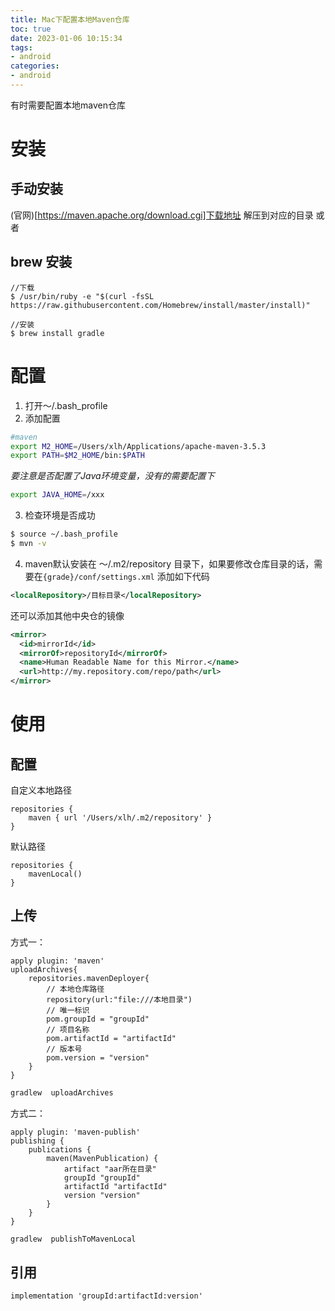 ```yaml
---
title: Mac下配置本地Maven仓库
toc: true
date: 2023-01-06 10:15:34
tags:
- android
categories:
- android
---
```

有时需要配置本地maven仓库
<!---more-->
# 安装
## 手动安装
(官网)[https://maven.apache.org/download.cgi]下载地址 解压到对应的目录
或者

## brew 安装
```
//下载
$ /usr/bin/ruby -e "$(curl -fsSL https://raw.githubusercontent.com/Homebrew/install/master/install)"

//安装
$ brew install gradle
```

# 配置
1. 打开～/.bash_profile
2. 添加配置
```bash
#maven
export M2_HOME=/Users/xlh/Applications/apache-maven-3.5.3
export PATH=$M2_HOME/bin:$PATH
```
*要注意是否配置了Java环境变量，没有的需要配置下*
```bash
export JAVA_HOME=/xxx
```
3. 检查环境是否成功
```bash
$ source ~/.bash_profile
$ mvn -v
```
4. maven默认安装在 ～/.m2/repository 目录下，如果要修改仓库目录的话，需要在`{grade}/conf/settings.xml`  添加如下代码
```xml
<localRepository>/目标目录</localRepository>
```
还可以添加其他中央仓的镜像
```xml
<mirror>
  <id>mirrorId</id>
  <mirrorOf>repositoryId</mirrorOf>
  <name>Human Readable Name for this Mirror.</name>
  <url>http://my.repository.com/repo/path</url>
</mirror>
```

# 使用
## 配置
自定义本地路径
```
repositories {
    maven { url '/Users/xlh/.m2/repository' }
}
```
默认路径
```
repositories {
    mavenLocal()
}
```

## 上传
方式一：
```
apply plugin: 'maven'
uploadArchives{
    repositories.mavenDeployer{
        // 本地仓库路径
        repository(url:"file:///本地目录")
        // 唯一标识
        pom.groupId = "groupId"
        // 项目名称
        pom.artifactId = "artifactId"
        // 版本号
        pom.version = "version"
    }
}
```
```bash
gradlew  uploadArchives
```

方式二：
```
apply plugin: 'maven-publish'
publishing {
    publications {
        maven(MavenPublication) {
            artifact "aar所在目录"
            groupId "groupId"
            artifactId "artifactId"
            version "version"
        }
    }
}
```
```bash
gradlew  publishToMavenLocal
```

## 引用
```
implementation 'groupId:artifactId:version'
```
